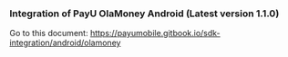 
### Integration of PayU OlaMoney Android (Latest version 1.1.0)

Go to this document:
https://payumobile.gitbook.io/sdk-integration/android/olamoney
